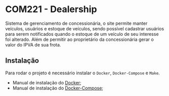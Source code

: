 # COM221 - Dealership

Sistema de gerenciamento de concessionária, o site permite manter veículos, usuários e estoque de veículos, sendo possível cadastrar usuários para serem notificados quando o estoque de um veículo de seu interesse foi alterado. Além de permitir ao proprietário da concessionária gerar o valor do IPVA de sua frota.

## Instalação

Para rodar o projeto é necessário instalar o `Docker`, `Docker-Compose` e `Make`.

- Manual de instalação do [Docker](https://docs.docker.com/engine/install/);
- Manual de instalação do [Docker-Compose](https://docs.docker.com/compose/install/);
